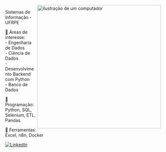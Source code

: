 <img src="https://raw.githubusercontent.com/MicaelliMedeiros/micaellimedeiros/master/image/computer-illustration.png" alt="ilustração de um computador" min-width="400px" max-width="400px" width="400px" align="right">

<p align="left"> 
  Sistemas de Informação - UFRPE
</p>

<p align="left">
  📢 Áreas de interesse:<br>
   - Engenharia de Dados<br>
   - Ciência de Dados<br>
   - Desenvolvimento Backend com Python<br>
   - Banco de Dados<br>

<p align="left">
  🤖 Programação: Python, SQL, Selenium, ETL, Pandas.
</p>

<p align="left">
  💼 Ferramentas: Excel, n8n, Docker
</p>

<p align="left">
  <a href="linkedin.com/in/marquesbru" title="LinkedIn">
  <img src="https://img.shields.io/badge/-Linkedin-0e76a8?style=flat-square&logo=Linkedin&logoColor=white&link=LINK-DO-SEU-LINKEDIN" alt="LinkedIn"/></a>
</p>
